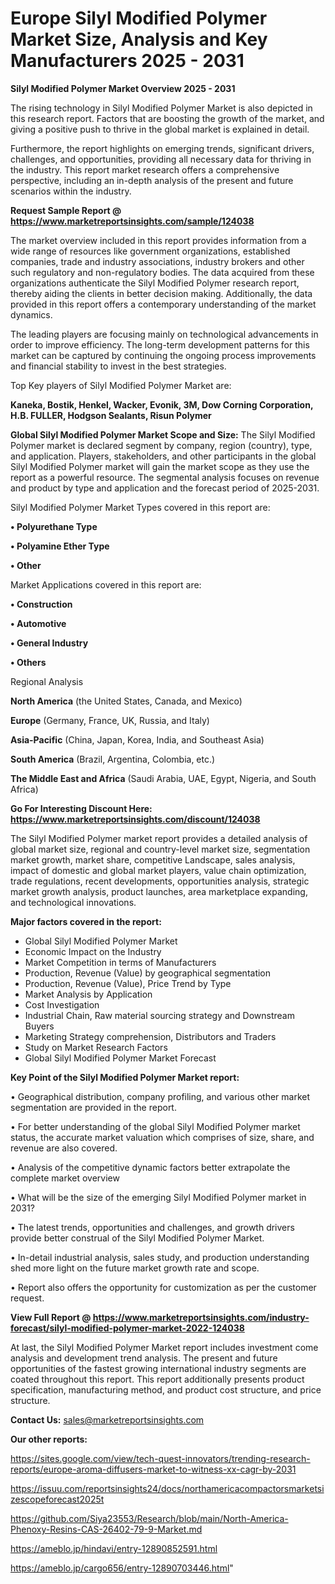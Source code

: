 # Europe Silyl Modified Polymer Market Size, Analysis and Key Manufacturers 2025 - 2031

<Strong> Silyl Modified Polymer Market Overview 2025 - 2031</strong>

The rising technology in Silyl Modified Polymer Market is also depicted in this research report. Factors that are boosting the growth of the market, and giving a positive push to thrive in the global market is explained in detail.

Furthermore, the report highlights on emerging trends, significant drivers, challenges, and opportunities, providing all necessary data for thriving in the industry. This report market research offers a comprehensive perspective, including an in-depth analysis of the present and future scenarios within the industry.

<strong>Request Sample Report @ <a href=https://www.marketreportsinsights.com/sample/124038>https://www.marketreportsinsights.com/sample/124038</a></strong>

The market overview included in this report provides information from a wide range of resources like government organizations, established companies, trade and industry associations, industry brokers and other such regulatory and non-regulatory bodies. The data acquired from these organizations authenticate the Silyl Modified Polymer research report, thereby aiding the clients in better decision making. Additionally, the data provided in this report offers a contemporary understanding of the market dynamics.

The leading players are focusing mainly on technological advancements in order to improve efficiency. The long-term development patterns for this market can be captured by continuing the ongoing process improvements and financial stability to invest in the best strategies.

Top Key players of Silyl Modified Polymer Market are:

<strong>Kaneka, Bostik, Henkel, Wacker, Evonik, 3M, Dow Corning Corporation, H.B. FULLER, Hodgson Sealants, Risun Polymer</strong>

<strong><b>Global Silyl Modified Polymer Market Scope and Size:</b></strong>
The Silyl Modified Polymer market is declared segment by company, region (country), type, and application. Players, stakeholders, and other participants in the global Silyl Modified Polymer market will gain the market scope as they use the report as a powerful resource. The segmental analysis focuses on revenue and product by type and application and the forecast period of 2025-2031.

Silyl Modified Polymer Market Types covered in this report are:

<strong>• Polyurethane Type

• Polyamine Ether Type

• Other</strong>

Market Applications covered in this report are:

<strong>• Construction

• Automotive

• General Industry

• Others</strong> 

Regional Analysis

<strong>North America</strong> (the United States, Canada, and Mexico)

<strong>Europe</strong> (Germany, France, UK, Russia, and Italy)

<strong>Asia-Pacific</strong> (China, Japan, Korea, India, and Southeast Asia)

<strong>South America</strong> (Brazil, Argentina, Colombia, etc.)

<strong>The Middle East and Africa</strong> (Saudi Arabia, UAE, Egypt, Nigeria, and South Africa)

<strong>Go For Interesting Discount Here: <a href=https://www.marketreportsinsights.com/discount/124038>https://www.marketreportsinsights.com/discount/124038</a></strong>

The Silyl Modified Polymer market report provides a detailed analysis of global market size, regional and country-level market size, segmentation market growth, market share, competitive Landscape, sales analysis, impact of domestic and global market players, value chain optimization, trade regulations, recent developments, opportunities analysis, strategic market growth analysis, product launches, area marketplace expanding, and technological innovations.

<strong><b>Major factors covered in the report:</b></strong>
<ul>
  <li>Global Silyl Modified Polymer Market </li>
  <li>Economic Impact on the Industry</li>
  <li>Market Competition in terms of Manufacturers</li>
  <li>Production, Revenue (Value) by geographical segmentation</li>
  <li>Production, Revenue (Value), Price Trend by Type</li>
  <li>Market Analysis by Application</li>
  <li>Cost Investigation</li>
  <li>Industrial Chain, Raw material sourcing strategy and Downstream Buyers</li>
  <li>Marketing Strategy comprehension, Distributors and Traders</li>
  <li>Study on Market Research Factors</li>
  <li>Global Silyl Modified Polymer Market Forecast</li>
</ul>

<strong><b>Key Point of the Silyl Modified Polymer Market report:</b></strong>

• Geographical distribution, company profiling, and various other market segmentation are provided in the report.

• For better understanding of the global Silyl Modified Polymer market status, the accurate market valuation which comprises of size, share, and revenue are also covered.

• Analysis of the competitive dynamic factors better extrapolate the complete market overview

• What will be the size of the emerging Silyl Modified Polymer market in 2031?

• The latest trends, opportunities and challenges, and growth drivers provide better construal of the Silyl Modified Polymer Market.

• In-detail industrial analysis, sales study, and production understanding shed more light on the future market growth rate and scope.

• Report also offers the opportunity for customization as per the customer request.

<strong><b>View Full Report @ <a href=https://www.marketreportsinsights.com/industry-forecast/silyl-modified-polymer-market-2022-124038>https://www.marketreportsinsights.com/industry-forecast/silyl-modified-polymer-market-2022-124038</a></b></strong>


At last, the Silyl Modified Polymer Market report includes investment come analysis and development trend analysis. The present and future opportunities of the fastest growing international industry segments are coated throughout this report. This report additionally presents product specification, manufacturing method, and product cost structure, and price structure.

<strong>Contact Us:</strong>
sales@marketreportsinsights.com

<strong>Our other reports:</strong>

<a href=https://sites.google.com/view/tech-quest-innovators/trending-research-reports/europe-aroma-diffusers-market-to-witness-xx-cagr-by-2031>https://sites.google.com/view/tech-quest-innovators/trending-research-reports/europe-aroma-diffusers-market-to-witness-xx-cagr-by-2031</a>

<a href=https://issuu.com/reportsinsights24/docs/northamericacompactorsmarketsizescopeforecast2025t>https://issuu.com/reportsinsights24/docs/northamericacompactorsmarketsizescopeforecast2025t</a>

<a href=https://github.com/Siya23553/Research/blob/main/North-America-Phenoxy-Resins-CAS-26402-79-9-Market.md>https://github.com/Siya23553/Research/blob/main/North-America-Phenoxy-Resins-CAS-26402-79-9-Market.md</a>

<a href=https://ameblo.jp/hindavi/entry-12890852591.html>https://ameblo.jp/hindavi/entry-12890852591.html</a>

<a href=https://ameblo.jp/cargo656/entry-12890703446.html>https://ameblo.jp/cargo656/entry-12890703446.html</a>"

